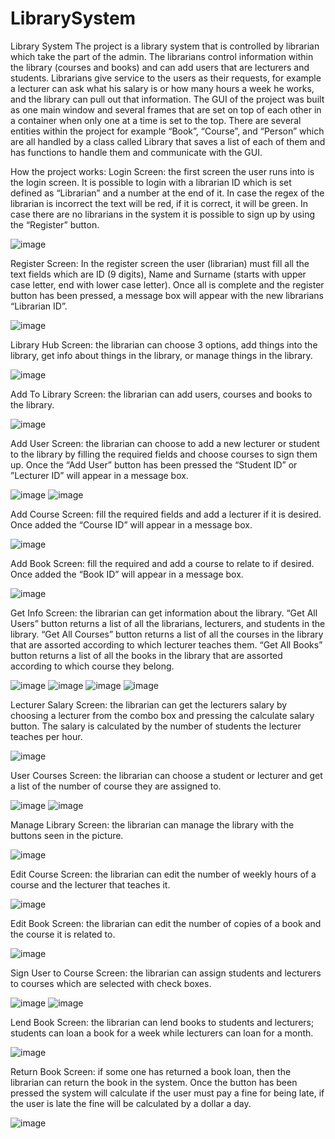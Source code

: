 # LibrarySystem

Library System
The project is a library system that is controlled by librarian which take the part of the admin. The librarians control information within the library (courses and books) and can add users that are lecturers and students. Librarians give service to the users as their requests, for example a lecturer can ask what his salary is or how many hours a week he works, and the library can pull out that information. 
The GUI of the project was built as one main window and several frames that are set on top of each other in a container when only one at a time is set to the top. 
There are several entities within the project for example “Book”, “Course”, and “Person” which are all handled by a class called Library that saves a list of each of them and has functions to handle them and communicate with the GUI.


How the project works:
Login Screen: the first screen the user runs into is the login screen. It is possible to login with a librarian ID which is set defined as “Librarian” and a number at the end of it. In case the regex of the librarian is incorrect the text will be red, if it is correct, it will be green. In case there are no librarians in the system it is possible to sign up by using the “Register” button.
 
![image](https://user-images.githubusercontent.com/92099051/158687948-e316c86f-cf7f-4e9e-93e3-4885a92d09cd.png)

Register Screen: In the register screen the user (librarian) must fill all the text fields which are ID (9 digits), Name and Surname (starts with upper case letter, end with lower case letter). Once all is complete and the register button has been pressed, a message box will appear with the new librarians “Librarian ID”.
 
![image](https://user-images.githubusercontent.com/92099051/158687925-ffb423f9-9926-4ff7-9174-a95d11dd1211.png)

Library Hub Screen: the librarian can choose 3 options, add things into the library, get info about things in the library, or manage things in the library.
 
![image](https://user-images.githubusercontent.com/92099051/158687911-f7d33da0-8e35-4877-af31-5fed007e5ccd.png)

Add To Library Screen: the librarian can add users, courses and books to the library.
 
![image](https://user-images.githubusercontent.com/92099051/158688041-00dfc702-4010-42a7-ae6c-4f0056465c7d.png)

Add User Screen: the librarian can choose to add a new lecturer or student to the library by filling the required fields and choose courses to sign them up. Once the “Add User” button has been pressed the “Student ID” or ”Lecturer ID” will appear in a message box.

![image](https://user-images.githubusercontent.com/92099051/158688071-674cae6c-be4c-440a-a10e-4224cf12d506.png)
![image](https://user-images.githubusercontent.com/92099051/158688101-3ba1bfa4-8765-440e-b31a-1084c11e4824.png)
 
Add Course Screen: fill the required fields and add a lecturer if it is desired. Once added the “Course ID” will appear in a message box.
 
![image](https://user-images.githubusercontent.com/92099051/158688131-01ae6599-4899-4774-be4b-3fb1dcb8add0.png)

Add Book Screen: fill the required and add a course to relate to if desired. Once added the “Book ID” will appear in a message box.

![image](https://user-images.githubusercontent.com/92099051/158688154-fec22f85-7be0-4e65-bcb8-81236035adeb.png)

Get Info Screen: the librarian can get information about the library. 
“Get All Users” button returns a list of all the librarians, lecturers, and students in the library.
“Get All Courses” button returns a list of all the courses in the library that are assorted according to which lecturer teaches them.
“Get All Books” button returns a list of all the books in the library that are assorted according to which course they belong.
 
 ![image](https://user-images.githubusercontent.com/92099051/158688197-2be97337-4ed6-4a97-972f-35a98ebe2c14.png)
![image](https://user-images.githubusercontent.com/92099051/158688208-4e3dcec6-1e3d-451e-b83f-fb8a65eeb6b6.png)
![image](https://user-images.githubusercontent.com/92099051/158688212-033d76e0-0762-43f5-a348-378080fc2eec.png)
![image](https://user-images.githubusercontent.com/92099051/158688219-179315a6-d785-4933-89a0-9813f8cf74bb.png)
 
Lecturer Salary Screen: the librarian can get the lecturers salary by choosing a lecturer from the combo box and pressing the calculate salary button. The salary is calculated by the number of students the lecturer teaches per hour.

![image](https://user-images.githubusercontent.com/92099051/158688238-e7c66ed2-7559-4c60-9040-79c37f24bc1f.png)

User Courses Screen: the librarian can choose a student or lecturer and get a list of the number of course they are assigned to.

![image](https://user-images.githubusercontent.com/92099051/158688296-7f9f2ed0-8007-4f7c-89a3-a5145a6101a9.png)
![image](https://user-images.githubusercontent.com/92099051/158688271-4845d113-d4bb-4f1b-9db2-8a2bca2501f4.png)

Manage Library Screen: the librarian can manage the library with the buttons seen in the picture.
  
![image](https://user-images.githubusercontent.com/92099051/158688313-a2a45f89-6853-45bc-9fbe-89b656739277.png)

Edit Course Screen: the librarian can edit the number of weekly hours of a course and the lecturer that teaches it.

![image](https://user-images.githubusercontent.com/92099051/158688336-47dba988-8f43-46da-8011-118e937848b2.png)

Edit Book Screen: the librarian can edit the number of copies of a book and the course it is related to.

![image](https://user-images.githubusercontent.com/92099051/158688361-0b5ae70e-abc2-4657-8d31-76bab492f59a.png)

Sign User to Course Screen: the librarian can assign students and lecturers to courses which are selected with check boxes.
 
 ![image](https://user-images.githubusercontent.com/92099051/158688377-ddedae58-1bba-4720-8f00-fe649aec750b.png)
 ![image](https://user-images.githubusercontent.com/92099051/158688412-5e58290d-41b4-4b1a-9520-2790676123b0.png)

Lend Book Screen: the librarian can lend books to students and lecturers; students can loan a book for a week while lecturers can loan for a month.
 
![image](https://user-images.githubusercontent.com/92099051/158688426-f1f2c5a1-562c-415e-86a0-1f6289c1038c.png)

Return Book Screen: if some one has returned a book loan, then the librarian can return the book in the system. Once the button has been pressed the system will calculate if the user must pay a fine for being late, if the user is late the fine will be calculated by a dollar a day.

![image](https://user-images.githubusercontent.com/92099051/158688456-fbcef247-0f1f-449b-ad11-70045926ff11.png)
